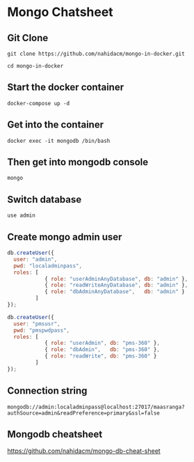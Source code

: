 # Mongo Chatsheet

## Git Clone
`git clone https://github.com/nahidacm/mongo-in-docker.git`

`cd mongo-in-docker`
## Start the docker container
`docker-compose up -d`

## Get into the container
`docker exec -it mongodb /bin/bash`

## Then get into mongodb console
`mongo`

## Switch database
`use admin`

## Create mongo admin user

```javascript
db.createUser({
  user: "admin",
  pwd: "localadminpass",
  roles: [
            { role: "userAdminAnyDatabase", db: "admin" },
            { role: "readWriteAnyDatabase", db: "admin" },
            { role: "dbAdminAnyDatabase",   db: "admin" }
         ]
});
```
```javascript
db.createUser({
  user: "pmsusr",
  pwd: "pmspwdpass",
  roles: [
            { role: "userAdmin", db: "pms-360" },
            { role: "dbAdmin",   db: "pms-360" },
            { role: "readWrite", db: "pms-360" }
         ]
});
```

## Connection string

`mongodb://admin:localadminpass@localhost:27017/maasranga?authSource=admin&readPreference=primary&ssl=false`

## Mongodb cheatsheet
https://github.com/nahidacm/mongo-db-cheat-sheet

